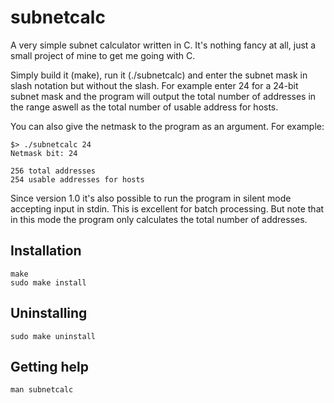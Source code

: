 # subnetcalc
A very simple subnet calculator written in C. It's nothing fancy at all,
just a small project of mine to get me going with C.

Simply build it (make), run it (./subnetcalc) and enter the subnet 
mask in slash notation but without the slash. 
For example enter 24 for a 24-bit subnet mask and the
program will output the total number of addresses in the range aswell
as the total number of usable address for hosts.

You can also give the netmask to the program as an argument. For example:

    $> ./subnetcalc 24
    Netmask bit: 24

    256 total addresses
    254 usable addresses for hosts

Since version 1.0 it's also possible to run the program in silent mode
accepting input in stdin. This is excellent for batch processing. But note that
in this mode the program only calculates the total number of addresses.

## Installation

    make
    sudo make install

## Uninstalling

    sudo make uninstall

## Getting help

    man subnetcalc

